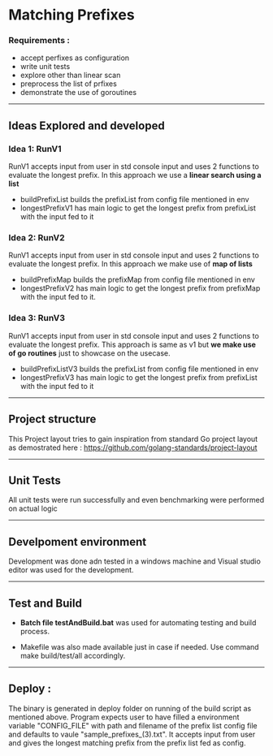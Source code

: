 # Matching Prefixes
### Requirements :
* accept perfixes as configuration
* write unit tests
* explore other than linear scan
* preprocess the list of prfixes
* demonstrate the use of goroutines

---

## Ideas Explored and developed
### Idea 1: RunV1
RunV1 accepts input from user in std console input and uses 2 functions to evaluate the longest prefix.
In this approach we use a **linear search using a list**
* buildPrefixList builds the prefixList from config file mentioned in env
* longestPrefixV1 has main logic to get the longest prefix from prefixList with the input fed to it



### Idea 2: RunV2
RunV1 accepts input from user in std console input and uses 2 functions to evaluate the longest prefix.
In this approach we make use of **map of lists**
* buildPrefixMap builds the prefixMap from config file mentioned in env
* longestPrefixV2 has main logic to get the longest prefix from prefixMap with the input fed to it.



### Idea 3: RunV3
RunV1 accepts input from user in std console input and uses 2 functions to evaluate the longest prefix.
This approach is same as v1 but **we make use of go routines** just to showcase on the usecase.
* buildPrefixListV3 builds the prefixList from config file mentioned in env
* longestPrefixV3 has main logic to get the longest prefix from prefixList with the input fed to it


---
## Project structure
This Project layout tries to gain inspiration from standard Go project layout as demostrated here : https://github.com/golang-standards/project-layout

---

## Unit Tests

All unit tests were run successfully and even benchmarking were performed on actual logic

--- 
## Develpoment environment

Development was done adn tested in a windows machine and Visual studio editor was used for the development.

---
## Test and Build 
* **Batch file testAndBuild.bat** was used for automating testing and build process.

* Makefile was also made available just in case if needed.
  Use command make build/test/all accordingly.
---
## Deploy :
The binary is generated in deploy folder on running of the build script as mentioned above. 
Program expects user to have filled a environment variable "CONFIG_FILE" with path and filename of the prefix list config file and defaults to vaule "sample_prefixes_(3).txt". It accepts input from user and gives the longest matching prefix from the prefix list fed as config. 
